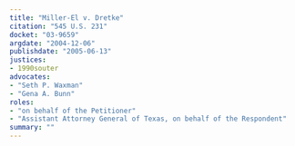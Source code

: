 ```yaml
---
title: "Miller-El v. Dretke"
citation: "545 U.S. 231"
docket: "03-9659"
argdate: "2004-12-06"
publishdate: "2005-06-13"
justices:
- 1990souter
advocates:
- "Seth P. Waxman"
- "Gena A. Bunn"
roles:
- "on behalf of the Petitioner"
- "Assistant Attorney General of Texas, on behalf of the Respondent"
summary: ""
---
```


